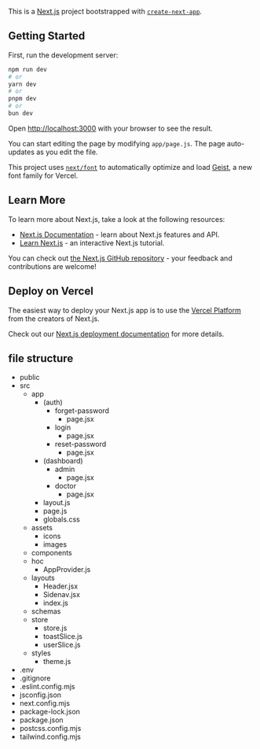 This is a [Next.js](https://nextjs.org) project bootstrapped with [`create-next-app`](https://github.com/vercel/next.js/tree/canary/packages/create-next-app).

## Getting Started

First, run the development server:

```bash
npm run dev
# or
yarn dev
# or
pnpm dev
# or
bun dev
```

Open [http://localhost:3000](http://localhost:3000) with your browser to see the result.

You can start editing the page by modifying `app/page.js`. The page auto-updates as you edit the file.

This project uses [`next/font`](https://nextjs.org/docs/app/building-your-application/optimizing/fonts) to automatically optimize and load [Geist](https://vercel.com/font), a new font family for Vercel.

## Learn More

To learn more about Next.js, take a look at the following resources:

- [Next.js Documentation](https://nextjs.org/docs) - learn about Next.js features and API.
- [Learn Next.js](https://nextjs.org/learn) - an interactive Next.js tutorial.

You can check out [the Next.js GitHub repository](https://github.com/vercel/next.js) - your feedback and contributions are welcome!

## Deploy on Vercel

The easiest way to deploy your Next.js app is to use the [Vercel Platform](https://vercel.com/new?utm_medium=default-template&filter=next.js&utm_source=create-next-app&utm_campaign=create-next-app-readme) from the creators of Next.js.

Check out our [Next.js deployment documentation](https://nextjs.org/docs/app/building-your-application/deploying) for more details.

## file structure

- public
- src
  - app
    - (auth)
      - forget-password
        - page.jsx
      - login
        - page.jsx
      - reset-password
        - page.jsx
    - (dashboard)
      - admin
        - page.jsx
      - doctor
        - page.jsx
    - layout.js
    - page.js
    - globals.css
  - assets
    - icons
    - images
  - components
  - hoc
    - AppProvider.js
  - layouts
    - Header.jsx
    - Sidenav.jsx
    - index.js
  - schemas
  - store
    - store.js
    - toastSlice.js
    - userSlice.js
  - styles
    - theme.js
- .env
- .gitignore
- .eslint.config.mjs
- jsconfig.json
- next.config.mjs
- package-lock.json
- package.json
- postcss.config.mjs
- tailwind.config.mjs
